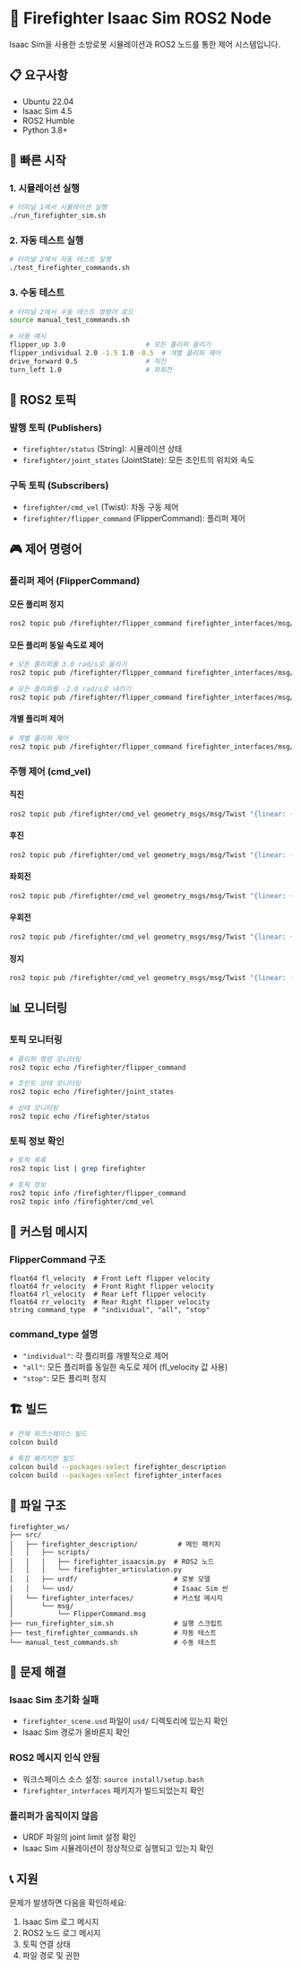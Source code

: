 # 🚒 Firefighter Isaac Sim ROS2 Node

Isaac Sim을 사용한 소방로봇 시뮬레이션과 ROS2 노드를 통한 제어 시스템입니다.

## 📋 요구사항

- Ubuntu 22.04
- Isaac Sim 4.5
- ROS2 Humble
- Python 3.8+

## 🚀 빠른 시작

### 1. 시뮬레이션 실행

```bash
# 터미널 1에서 시뮬레이션 실행
./run_firefighter_sim.sh
```

### 2. 자동 테스트 실행

```bash
# 터미널 2에서 자동 테스트 실행
./test_firefighter_commands.sh
```

### 3. 수동 테스트

```bash
# 터미널 2에서 수동 테스트 명령어 로드
source manual_test_commands.sh

# 사용 예시
flipper_up 3.0                    # 모든 플리퍼 올리기
flipper_individual 2.0 -1.5 1.0 -0.5  # 개별 플리퍼 제어
drive_forward 0.5                 # 직진
turn_left 1.0                     # 좌회전
```

## 📡 ROS2 토픽

### 발행 토픽 (Publishers)
- `firefighter/status` (String): 시뮬레이션 상태
- `firefighter/joint_states` (JointState): 모든 조인트의 위치와 속도

### 구독 토픽 (Subscribers)
- `firefighter/cmd_vel` (Twist): 차동 구동 제어
- `firefighter/flipper_command` (FlipperCommand): 플리퍼 제어

## 🎮 제어 명령어

### 플리퍼 제어 (FlipperCommand)

#### 모든 플리퍼 정지
```bash
ros2 topic pub /firefighter/flipper_command firefighter_interfaces/msg/FlipperCommand "{command_type: 'stop', fl_velocity: 0.0, fr_velocity: 0.0, rl_velocity: 0.0, rr_velocity: 0.0}"
```

#### 모든 플리퍼 동일 속도로 제어
```bash
# 모든 플리퍼를 3.0 rad/s로 올리기
ros2 topic pub /firefighter/flipper_command firefighter_interfaces/msg/FlipperCommand "{command_type: 'all', fl_velocity: 3.0, fr_velocity: 0.0, rl_velocity: 0.0, rr_velocity: 0.0}"

# 모든 플리퍼를 -2.0 rad/s로 내리기
ros2 topic pub /firefighter/flipper_command firefighter_interfaces/msg/FlipperCommand "{command_type: 'all', fl_velocity: -2.0, fr_velocity: 0.0, rl_velocity: 0.0, rr_velocity: 0.0}"
```

#### 개별 플리퍼 제어
```bash
# 개별 플리퍼 제어
ros2 topic pub /firefighter/flipper_command firefighter_interfaces/msg/FlipperCommand "{command_type: 'individual', fl_velocity: 3.0, fr_velocity: -2.0, rl_velocity: 1.5, rr_velocity: -1.5}"
```

### 주행 제어 (cmd_vel)

#### 직진
```bash
ros2 topic pub /firefighter/cmd_vel geometry_msgs/msg/Twist "{linear: {x: 0.3, y: 0.0, z: 0.0}, angular: {x: 0.0, y: 0.0, z: 0.0}}"
```

#### 후진
```bash
ros2 topic pub /firefighter/cmd_vel geometry_msgs/msg/Twist "{linear: {x: -0.3, y: 0.0, z: 0.0}, angular: {x: 0.0, y: 0.0, z: 0.0}}"
```

#### 좌회전
```bash
ros2 topic pub /firefighter/cmd_vel geometry_msgs/msg/Twist "{linear: {x: 0.0, y: 0.0, z: 0.0}, angular: {x: 0.0, y: 0.0, z: 1.0}}"
```

#### 우회전
```bash
ros2 topic pub /firefighter/cmd_vel geometry_msgs/msg/Twist "{linear: {x: 0.0, y: 0.0, z: 0.0}, angular: {x: 0.0, y: 0.0, z: -1.0}}"
```

#### 정지
```bash
ros2 topic pub /firefighter/cmd_vel geometry_msgs/msg/Twist "{linear: {x: 0.0, y: 0.0, z: 0.0}, angular: {x: 0.0, y: 0.0, z: 0.0}}"
```

## 📊 모니터링

### 토픽 모니터링
```bash
# 플리퍼 명령 모니터링
ros2 topic echo /firefighter/flipper_command

# 조인트 상태 모니터링
ros2 topic echo /firefighter/joint_states

# 상태 모니터링
ros2 topic echo /firefighter/status
```

### 토픽 정보 확인
```bash
# 토픽 목록
ros2 topic list | grep firefighter

# 토픽 정보
ros2 topic info /firefighter/flipper_command
ros2 topic info /firefighter/cmd_vel
```

## 🔧 커스텀 메시지

### FlipperCommand 구조
```
float64 fl_velocity  # Front Left flipper velocity
float64 fr_velocity  # Front Right flipper velocity  
float64 rl_velocity  # Rear Left flipper velocity
float64 rr_velocity  # Rear Right flipper velocity
string command_type  # "individual", "all", "stop"
```

### command_type 설명
- `"individual"`: 각 플리퍼를 개별적으로 제어
- `"all"`: 모든 플리퍼를 동일한 속도로 제어 (fl_velocity 값 사용)
- `"stop"`: 모든 플리퍼 정지

## 🏗️ 빌드

```bash
# 전체 워크스페이스 빌드
colcon build

# 특정 패키지만 빌드
colcon build --packages-select firefighter_description
colcon build --packages-select firefighter_interfaces
```

## 📁 파일 구조

```
firefighter_ws/
├── src/
│   ├── firefighter_description/          # 메인 패키지
│   │   ├── scripts/
│   │   │   ├── firefighter_isaacsim.py  # ROS2 노드
│   │   │   └── firefighter_articulation.py
│   │   ├── urdf/                        # 로봇 모델
│   │   └── usd/                         # Isaac Sim 씬
│   └── firefighter_interfaces/          # 커스텀 메시지
│       └── msg/
│           └── FlipperCommand.msg
├── run_firefighter_sim.sh               # 실행 스크립트
├── test_firefighter_commands.sh         # 자동 테스트
└── manual_test_commands.sh              # 수동 테스트
```

## 🚨 문제 해결

### Isaac Sim 초기화 실패
- `firefighter_scene.usd` 파일이 `usd/` 디렉토리에 있는지 확인
- Isaac Sim 경로가 올바른지 확인

### ROS2 메시지 인식 안됨
- 워크스페이스 소스 설정: `source install/setup.bash`
- `firefighter_interfaces` 패키지가 빌드되었는지 확인

### 플리퍼가 움직이지 않음
- URDF 파일의 joint limit 설정 확인
- Isaac Sim 시뮬레이션이 정상적으로 실행되고 있는지 확인

## 📞 지원

문제가 발생하면 다음을 확인하세요:
1. Isaac Sim 로그 메시지
2. ROS2 노드 로그 메시지
3. 토픽 연결 상태
4. 파일 경로 및 권한 
